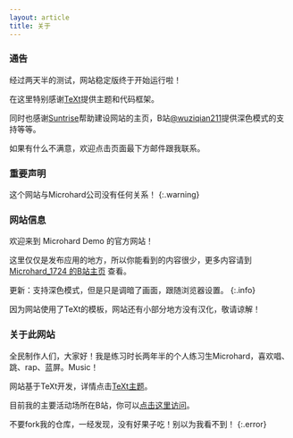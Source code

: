 ```yaml
---
layout: article
title: 关于
---
```


### 通告

经过两天半的测试，网站稳定版终于开始运行啦！

在这里特别感谢[TeXt](https://kitian616.github.io/jekyll-TeXt-theme/test/)提供主题和代码框架。

同时也感谢[Suntrise](https://suntrise.github.io/)帮助建设网站的主页，B站[@wuziqian211](https://b23.tv/BDF4OFl)提供深色模式的支持等等。

如果有什么不满意，欢迎点击页面最下方邮件跟我联系。

### 重要声明

这个网站与Microhard公司没有任何关系！
{:.warning}

### 网站信息

欢迎来到 Microhard Demo 的官方网站！

这里仅仅是发布应用的地方，所以你能看到的内容很少，更多内容请到 [Microhard_1724 的B站主页](https://space.bilibili.com/1684665013) 查看。

更新：支持深色模式，但是只是调暗了画面，跟随浏览器设置。
{:.info}

因为网站使用了TeXt的模板，网站还有小部分地方没有汉化，敬请谅解！

### 关于此网站

全民制作人们，大家好！我是练习时长两年半的个人练习生Microhard，喜欢唱、跳、rap、蓝屏。Music！

网站基于TeXt开发，详情点击[TeXt主题](https://kitian616.github.io/jekyll-TeXt-theme/test/)。

目前我的主要活动场所在B站，你可以[点击这里访问](https://space.bilibili.com/1684665013)。

不要fork我的仓库，一经发现，没有好果子吃！别以为我看不到！
{:.error}
